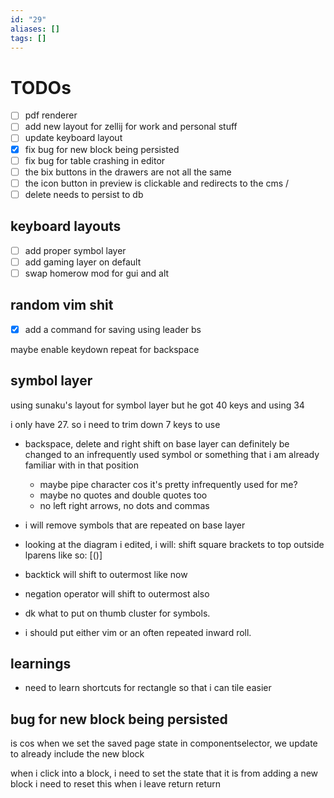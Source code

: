 ```yaml
---
id: "29"
aliases: []
tags: []
---
```


# TODOs

- [ ] pdf renderer
- [ ] add new layout for zellij for work and personal stuff
- [ ] update keyboard layout
- [x] fix bug for new block being persisted
- [ ] fix bug for table crashing in editor
- [ ] the bix buttons in the drawers are not all the same
- [ ] the icon button in preview is clickable and redirects to the cms /
- [ ] delete needs to persist to db

## keyboard layouts

- [ ] add proper symbol layer
- [ ] add gaming layer on default
- [ ] swap homerow mod for gui and alt

## random vim shit

- [x] add a command for saving using leader bs

maybe enable keydown repeat for backspace

## symbol layer

using sunaku's layout for symbol layer
but he got 40 keys and using 34

i only have 27. so i need to trim down 7 keys to use

- backspace, delete and right shift on base layer can definitely be changed to an infrequently used symbol or something that i am already familiar with in that position
  - maybe pipe character cos it's pretty infrequently used for me?
  - maybe no quotes and double quotes too
  - no left right arrows, no dots and commas
- i will remove symbols that are repeated on base layer

- looking at the diagram i edited, i will: shift square brackets to top outside lparens like so: \[()\]
- backtick will shift to outermost like now
- negation operator will shift to outermost also
- dk what to put on thumb cluster for symbols.
- i should put either vim or an often repeated inward roll.

## learnings

- need to learn shortcuts for rectangle so that i can tile easier

## bug for new block being persisted

is cos when we set the saved page state in componentselector, we update to already include the new block

when i click into a block, i need to set the state that it is from adding a new block
i need to reset this when i leave
return <ComplexEditorStateDrawer />
return <MetadataEditorStateDrawer />
